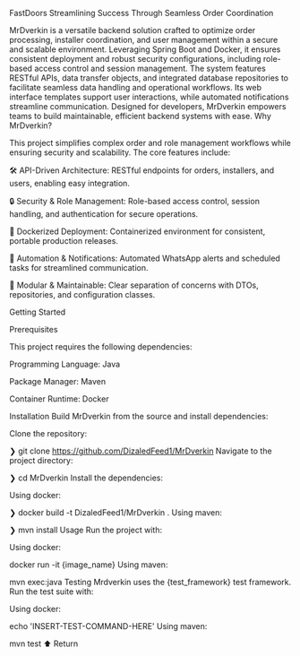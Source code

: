 FastDoors
Streamlining Success Through Seamless Order Coordination

MrDverkin is a versatile backend solution crafted to optimize order processing, installer coordination, and user management within a secure and scalable environment. Leveraging Spring Boot and Docker, it ensures consistent deployment and robust security configurations, including role-based access control and session management. The system features RESTful APIs, data transfer objects, and integrated database repositories to facilitate seamless data handling and operational workflows. Its web interface templates support user interactions, while automated notifications streamline communication. Designed for developers, MrDverkin empowers teams to build maintainable, efficient backend systems with ease. Why MrDverkin?

This project simplifies complex order and role management workflows while ensuring security and scalability. The core features include:

🛠️ API-Driven Architecture: RESTful endpoints for orders, installers, and users, enabling easy integration.

🔒 Security & Role Management: Role-based access control, session handling, and authentication for secure operations.

🐳 Dockerized Deployment: Containerized environment for consistent, portable production releases.

📧 Automation & Notifications: Automated WhatsApp alerts and scheduled tasks for streamlined communication.

🧱 Modular & Maintainable: Clear separation of concerns with DTOs, repositories, and configuration classes.

Getting Started

Prerequisites

This project requires the following dependencies:

Programming Language: Java

Package Manager: Maven

Container Runtime: Docker

Installation
Build MrDverkin from the source and install dependencies:

Clone the repository:

❯ git clone https://github.com/DizaledFeed1/MrDverkin
Navigate to the project directory:

❯ cd MrDverkin
Install the dependencies:

Using docker:

❯ docker build -t DizaledFeed1/MrDverkin .
Using maven:

❯ mvn install
Usage
Run the project with:

Using docker:

docker run -it {image_name}
Using maven:

mvn exec:java
Testing
Mrdverkin uses the {test_framework} test framework. Run the test suite with:

Using docker:

echo 'INSERT-TEST-COMMAND-HERE'
Using maven:

mvn test
⬆ Return
